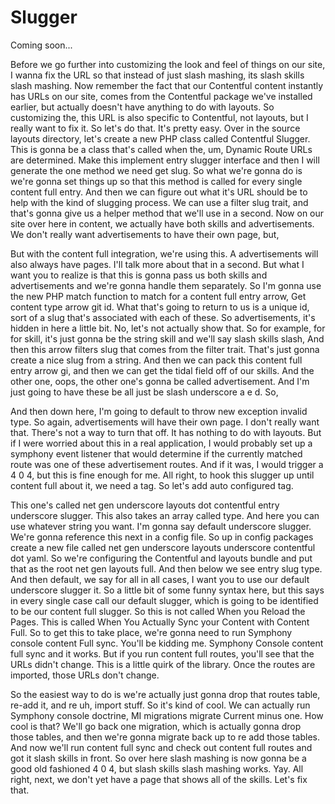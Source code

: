 # Slugger

Coming soon...

Before we go further into customizing the look and feel of things on our site, I
wanna fix the URL so that instead of just slash mashing, its slash skills slash
mashing. Now remember the fact that our Contentful content instantly has URLs on our
site, comes from the Contentful package we've installed earlier, but actually doesn't
have anything to do with layouts. So customizing the, this URL is also specific to
Contentful, not layouts, but I really want to fix it. So let's do that. It's pretty
easy. Over in the source layouts directory, let's create a new PHP class called
Contentful Slugger. This is gonna be a class that's called when the, um, Dynamic
Route URLs are determined. Make this implement entry slugger interface and then I
will generate the one method we need get slug. So what we're gonna do is we're gonna
set things up so that this method is called for every single content full entry. And
then we can figure out what it's URL should be to help with the kind of slugging
process. We can use a filter slug trait, and that's gonna give us a helper method
that we'll use in a second. Now on our site over here in content, we actually have
both skills and advertisements. We don't really want advertisements to have their own
page, but,

But with the content full integration, we're using this. A advertisements will also
always have pages. I'll talk more about that in a second. But what I want you to
realize is that this is gonna pass us both skills and advertisements and we're gonna
handle them separately. So I'm gonna use the new PHP match function to match for a
content full entry arrow, Get content type arrow git id. What that's going to return
to us is a unique id, sort of a slug that's associated with each of these. So
advertisements, it's hidden in here a little bit. No, let's not actually show that.
So for example, for for skill, it's just gonna be the string skill and we'll say
slash skills slash, And then this arrow filters slug that comes from the filter
trait. That's just gonna create a nice slug from a string. And then we can pack this
content full entry arrow gi, and then we can get the tidal field off of our skills.
And the other one, oops, the other one's gonna be called advertisement. And I'm just
going to have these be all just be slash underscore a e d. So,

And then down here, I'm going to default to throw new exception invalid type. So
again, advertisements will have their own page. I don't really want that. There's not
a way to turn that off. It has nothing to do with layouts. But if I were worried
about this in a real application, I would probably set up a symphony event listener
that would determine if the currently matched route was one of these advertisement
routes. And if it was, I would trigger a 4 0 4, but this is fine enough for me. All
right, to hook this slugger up until content full about it, we need a tag. So let's
add auto configured tag.

This one's called net gen underscore layouts dot contentful entry underscore slugger.
This also takes an array called type. And here you can use whatever string you want.
I'm gonna say default underscore slugger. We're gonna reference this next in a config
file. So up in config packages create a new file called net gen underscore layouts
underscore contentful dot yaml. So we're configuring the Contentful and layouts
bundle and put that as the root net gen layouts full. And then below we see entry
slug type. And then default, we say for all in all cases, I want you to use our
default underscore slugger it. So a little bit of some funny syntax here, but this
says in every single case call our default slugger, which is going to be identified
to be our content full slugger. So this is not called When you Reload the Pages. This
is called When You Actually Sync your Content with Content Full. So to get this to
take place, we're gonna need to run Symphony console content Full sync. You'll be
kidding me. Symphony Console content full sync and it works. But if you run content
full routes, you'll see that the URLs didn't change. This is a little quirk of the
library. Once the routes are imported, those URLs don't change.

So the easiest way to do is we're actually just gonna drop that routes table, re-add
it, and re uh, import stuff. So it's kind of cool. We can actually run Symphony
console doctrine, MI migrations migrate Current minus one. How cool is that? We'll go
back one migration, which is actually gonna drop those tables, and then we're gonna
migrate back up to re add those tables. And now we'll run content full sync and check
out content full routes and got it slash skills in front. So over here slash mashing
is now gonna be a good old fashioned 4 0 4, but slash skills slash mashing works.
Yay. All right, next, we don't yet have a page that shows all of the skills. Let's
fix that.

